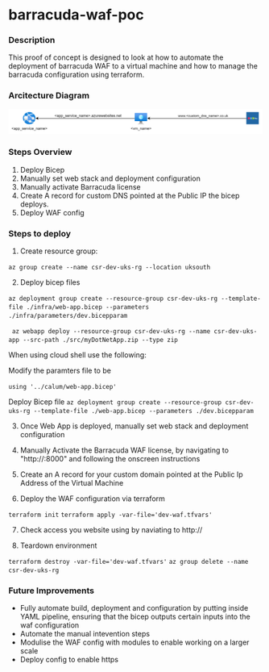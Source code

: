 # barracuda-waf-poc

### Description
This proof of concept is designed to look at how to automate the deployment of barracuda WAF to a virtual machine and how to manage the barracuda configuration using terraform.

### Arcitecture Diagram
![Alt](barracuda-waf-poc.png)

### Steps Overview
1) Deploy Bicep
2) Manually set web stack and deployment configuration
3) Manually activate Barracuda license
4) Create A record for custom DNS pointed at the Public IP the bicep deploys.
5) Deploy WAF config

### Steps to deploy
1) Create resource group:

```az group create --name csr-dev-uks-rg --location uksouth```

2) Deploy bicep files

```az deployment group create --resource-group csr-dev-uks-rg --template-file ./infra/web-app.bicep --parameters ./infra/parameters/dev.bicepparam```

``` az webapp deploy --resource-group csr-dev-uks-rg --name csr-dev-uks-app --src-path ./src/myDotNetApp.zip --type zip```

When using cloud shell use the following:

Modify the paramters file to be 

``` using '../calum/web-app.bicep' ```

Deploy Bicep file
``` az deployment group create --resource-group csr-dev-uks-rg --template-file ./web-app.bicep --parameters ./dev.bicepparam ```

3) Once Web App is deployed, manually set web stack and deployment configuration

4) Manually Activate the Barracuda WAF license, by navigating to "http://<PublicIpAddress>:8000" and following the onscreen instructions

5) Create an A record for your custom domain pointed at the Public Ip Address of the Virtual Machine

6) Deploy the WAF configuration via terraform

``` terraform init ```
``` terraform apply -var-file='dev-waf.tfvars' ```

7) Check access you website using by naviating to http://<customHostname> 

8) Teardown environment

``` terraform destroy -var-file='dev-waf.tfvars' ```
``` az group delete --name csr-dev-uks-rg ```

### Future Improvements
- Fully automate build, deployment and configuration by putting inside YAML pipeline, ensuring that the bicep outputs certain inputs into the waf configuration
- Automate the manual intevention steps
- Modulise the WAF config with modules to enable working on a larger scale
- Deploy config to enable https
